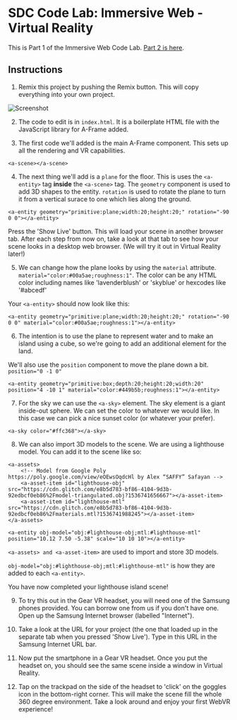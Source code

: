 # SDC Code Lab: Immersive Web - Virtual Reality

This is Part 1 of the Immersive Web Code Lab. [Part 2 is here](https://glitch.com/edit/#!/sdc-ar).

## Instructions

1. Remix this project by pushing the Remix button. This will copy everything into your own project.

![Screenshot](https://cdn.glitch.com/e8b5d783-bf86-4104-9d3b-92edbcf0eb86%2Fimage.png?1536758108849)

2. The code to edit is in `index.html`. It is a boilerplate HTML file with the JavaScript library for A-Frame added.

3. The first code we'll added is the main A-Frame component. This sets up all the rendering and VR capabilities.
```
<a-scene></a-scene>
```

4. The next thing we'll add is a `plane` for the floor. This is uses the `<a-entity>` tag **inside** 
the `<a-scene>` tag. The `geometry` component is used to add 3D shapes to the entity. `rotation` is used to rotate the plane to turn it from a vertical surace to one which lies along the ground.

```
<a-entity geometry="primitive:plane;width:20;height:20;" rotation="-90 0 0"></a-entity>
```

Press the 'Show Live' button. This will load your scene in another browser tab. After each step from now on, take a look at that tab to see how your scene looks in a desktop web browser. (We will try it out in Virtual Reality later!)

5. We can change how the plane looks by using the `material` attribute. `material="color:#00a5ae;roughness:1"`. The color can be any HTML color including names like 'lavenderblush' or 'skyblue' or hexcodes like '#abcedf'

Your `<a-entity>` should now look like this:

```
<a-entity geometry="primitive:plane;width:20;height:20;" rotation="-90 0 0" material="color:#00a5ae;roughness:1"></a-entity>
```

6. The intention is to use the plane to represent water and to make an island using a cube, so we're going to add an additional element for the land.

We'll also use the `position` component to move the plane down a bit. `position="0 -1 0"`

```
<a-entity geometry="primitive:box;depth:20;height:20;width:20" position="4 -10 1" material="color:#449b5b;roughness:1"></a-entity>
```

7. For the sky we can use the `<a-sky>` element. The sky element is a giant inside-out sphere. We can set the color to whatever we would like. In this case we can pick a nice sunset color (or whatever your prefer).

```
<a-sky color="#ffc368"></a-sky>
```

8. We can also import 3D models to the scene. We are using a lighthouse model. You can add it to the scene like so:

```
<a-assets>
    <!-- Model from Google Poly https://poly.google.com/view/eOEwsOqdcHl by Alex “SAFFY” Safayan -->
    <a-asset-item id="lighthouse-obj" src="https://cdn.glitch.com/e8b5d783-bf86-4104-9d3b-92edbcf0eb86%2Fmodel-triangulated.obj?1536741656667"></a-asset-item>
    <a-asset-item id="lighthouse-mtl" src="https://cdn.glitch.com/e8b5d783-bf86-4104-9d3b-92edbcf0eb86%2Fmaterials.mtl?1536741988245"></a-asset-item>
</a-assets>

<a-entity obj-model="obj:#lighthouse-obj;mtl:#lighthouse-mtl" position="10.12 7.50 -5.38" scale="10 10 10"></a-entity>
```

`<a-assets> and <a-asset-item>` are used to import and store 3D models. 

`obj-model="obj:#lighthouse-obj;mtl:#lighthouse-mtl"` is how they are added to each `<a-entity>`.

You have now completed your lighthouse island scene!

9. To try this out in the Gear VR headset, you will need one of the Samsung phones provided. You can borrow one from us if you don't have one. Open up the Samsung Internet browser (labelled "Internet").

10. Take a look at the URL for your project (the one that loaded up in the separate tab when you pressed 'Show Live'). Type in this URL in the Samsung Internet URL bar.

11. Now put the smartphone in a Gear VR headset. Once you put the headset on, you should see the same scene inside a window in Virtual Reality.

12. Tap on the trackpad on the side of the headset to 'click' on the goggles icon in the bottom-right corner. This will make the scene fill the whole 360 degree environment. Take a look around and enjoy your first WebVR experience!
